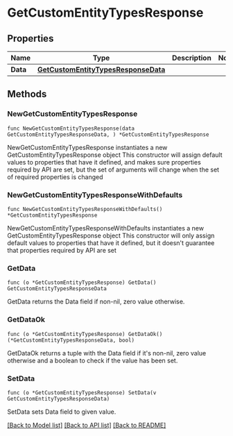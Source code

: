 # GetCustomEntityTypesResponse

## Properties

Name | Type | Description | Notes
------------ | ------------- | ------------- | -------------
**Data** | [**GetCustomEntityTypesResponseData**](GetCustomEntityTypesResponseData.md) |  | 

## Methods

### NewGetCustomEntityTypesResponse

`func NewGetCustomEntityTypesResponse(data GetCustomEntityTypesResponseData, ) *GetCustomEntityTypesResponse`

NewGetCustomEntityTypesResponse instantiates a new GetCustomEntityTypesResponse object
This constructor will assign default values to properties that have it defined,
and makes sure properties required by API are set, but the set of arguments
will change when the set of required properties is changed

### NewGetCustomEntityTypesResponseWithDefaults

`func NewGetCustomEntityTypesResponseWithDefaults() *GetCustomEntityTypesResponse`

NewGetCustomEntityTypesResponseWithDefaults instantiates a new GetCustomEntityTypesResponse object
This constructor will only assign default values to properties that have it defined,
but it doesn't guarantee that properties required by API are set

### GetData

`func (o *GetCustomEntityTypesResponse) GetData() GetCustomEntityTypesResponseData`

GetData returns the Data field if non-nil, zero value otherwise.

### GetDataOk

`func (o *GetCustomEntityTypesResponse) GetDataOk() (*GetCustomEntityTypesResponseData, bool)`

GetDataOk returns a tuple with the Data field if it's non-nil, zero value otherwise
and a boolean to check if the value has been set.

### SetData

`func (o *GetCustomEntityTypesResponse) SetData(v GetCustomEntityTypesResponseData)`

SetData sets Data field to given value.



[[Back to Model list]](../README.md#documentation-for-models) [[Back to API list]](../README.md#documentation-for-api-endpoints) [[Back to README]](../README.md)


